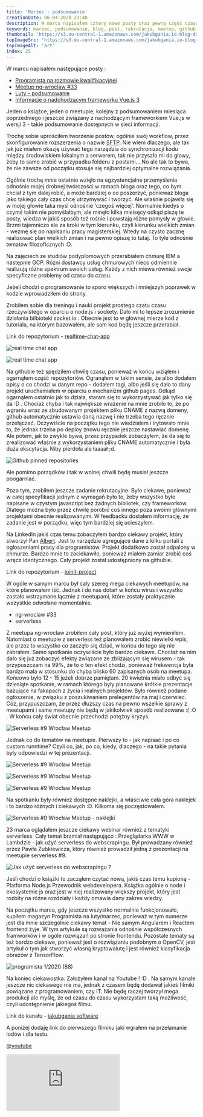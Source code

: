 ```yaml
---
title: 'Marzec - podsumowanie'
creationDate: 06-04-2020 23:40
description: W marcu napisałem cztery nowe posty oraz pewną część czasu siedziałem nad projektami. Ogarnąłem trochę Githuba oraz zacząłem czytać nową książkę.
keywords: marzec, podsumowanie, blog, post, rekrutacja, meetup, github
thumbnail: 'https://s3.eu-central-1.amazonaws.com/jakubgania.io-blog-data/06-04-2020-marzec-podsumowanie/thumbnail.jpg'
topImageSrc: 'https://s3.eu-central-1.amazonaws.com/jakubgania.io-blog-data/06-04-2020-marzec-podsumowanie/top-image.jpg'
topImageAlt: 'art'
index: 25
---
```


W marcu napisałem następujące posty :

- [Programista na rozmowie kwalifikacyjnej](/post/03-03-2020-programista-na-rozmowie-kwalifikacyjnej)
- [Meetup ng-wroclaw #33](/post/11-03-2020-meetup-ng-wroclaw-33)
- [Luty - podsumowanie](/post/27-03-2020-luty-podsumowanie)
- [Informacje o nadchodzącym frameworku Vue.js 3](/post/29-03-2020-informacje-o-nadchodzacym-frameworku-vuejs-3)

Jeden o książce, jeden o meetupie, kolejny z podsumowaniem miesiąca poprzedniego i jeszcze związany z 
nachodzącym frameworkiem Vue.js w wersji 3 - takie podsumowanie dostępnych w sieci informacji.

Trochę sobie uprościłem tworzenie postów, ogólnie swój workflow, przez skonfigurowanie rozszerzenia o
nazwie [SFTP](https://marketplace.visualstudio.com/items?itemName=liximomo.sftp). Nie wiem dlaczego, ale
tak jak już miałem okazję używać tego narzędzia do synchronizacji kodu między środowiskiem lokalnym
a serwerem, tak nie przyszło mi do głowy, żeby to samo zrobić w przypadku folderu z postami... No ale
tak to bywa, że nie zawsze od początku stosuje się najbardziej optymalne rozwiązania.

Ogólnie trochę mnie ostatnio wzięło na egzystencjalne przemyślenia odnośnie mojej drobnej twórczości w
ramach bloga oraz tego, co bym chciał z tym dalej robić, a może bardziej o co poszerzyć, ponieważ bloga jako
takiego cały czas chcę utrzymywać i tworzyć. Ale właśnie pojawiła się w mojej głowie taka myśl odnośnie
'czegoś więcej'. Normalnie kiedyś o czymś takim nie pomyślałbym, ale minęło kilka mieisęcy odkąd
piszę te posty, wiedza w jakiś sposób też rośnie i powstają różne pomysły w głowie. Brzmi tajemniczo ale
za kroki w tym kierunku, czyli kierunku wielkich zmian - wezmę się po napisaniu pracy magisterskiej.
Wtedy na czysto zacznę realizować plan wielkich zmian i na pewno opiszę to tutaj. To tyle odnośnie
tematów filozoficznych :D.

Na zajęciech ze studiów podyplomowych przerabiałem chmurę IBM a następnie GCP. Różni dostawcy usług
chmurowych nieco odmiennie realizują różne spektrum swoich usług. Każdy z nich miewa również swoje
specyficzne problemy od czasu do czasu.

Jeżeli chodzi o programowanie to sporo większych i mniejszyh poprawek w kodzie wprowadziłem do strony.

Zrobiłem sobie dla treningu i nauki projekt prostego czatu czasu rzeczywistego w oparciu o node.js
i sockety. Dało mi to lepsze zrozumienie działania bilbioteki socket.io . Obecnie jest to w głównej
mierze kod z tutoriala, na którym bazowałem, ale sam kod będę jeszcze przerabiał.

Link do repozytorium - [realtime-chat-app](https://github.com/jakubgania/realtime-chat-app)

![real time chat app](https://s3.eu-central-1.amazonaws.com/jakubgania.io-blog-data/06-04-2020-marzec-podsumowanie/real-time-chat-1.PNG)

![real time chat app](https://s3.eu-central-1.amazonaws.com/jakubgania.io-blog-data/06-04-2020-marzec-podsumowanie/real-time-chat-2.PNG)

Na githubie też spędziłem chwilę czasu, ponieważ w końcu wziąłem i ogarnąłem część repozytoriów.
Ogranąłem w takim sensie, że albo dodałem opisy o co chodzi w danym repo - dodałem tagi, albo jeśli
się dało to dany projekt uruchamiałem w oparciu o mechanizm github pages. Odkąd ogarnąłem ostatnio
jak to działa, staram się to wykorzystywać jak tylko się da :D . Chociaż chyba i tak największe wrażenie
na mnie zrobiło to, że po wgraniu wraz ze zbudowanym projektem pliku CNAME z nazwą domeny, github automatycznie
ustawia daną nazwę i nie trzeba tego ręcznie przełączać. Oczywiście na początku tego nie wiedziałem i
irytowało mnie to, że jednak trzeba po deploy znowu ręcznie jeszcze nastawiać domenę. Ale potem, jak
to zwykle bywa, przez przypadek zobaczyłem, że da się to zrealizować właśnie z wykorzystaniem pliku CNAME
automatycznie i była duża ekscytacja. Niby pierdoła ale łaaaał ;d.

![Github pinned repositories](https://s3.eu-central-1.amazonaws.com/jakubgania.io-blog-data/06-04-2020-marzec-podsumowanie/github-pinned.PNG)

Ale pomimo porządków i tak w wolnej chwili będę musiał jeszcze poogarniać.

Poza tym, zrobiłem jeszcze zadanie rekrutacyjne. Było ciekawe, ponieważ w całej specyfikacji jednym z
wymagań było to, żeby wszystko było napisane w czystym javascript bez żadnych bibliotek, czy frameworków.
Dlatego można było przez chwilę porobić coś innego poza swoimi głównymi projektami obecnie realizowanymi.
W feedbacku dostałem informację, że zadanie jest w porządku, więc tym bardziej się ucieszyłem.

Na LinkedIn jakiś czas temu zobaczyłem bardzo ciekawy projekt, który stworzył Pan [Albert](https://www.linkedin.com/in/albertpalka/).
Jest to narzędzie agregujące dane z kilku portali z ogłoszeniami pracy dla programistów. Projekt
dodatkowo został odpalony w chmurze. Bardzo mnie to zaciekawiło, ponieważ miałem zamiar zrobić coś
wręcz identycznego. Cały projekt został udostępniony na githubie.

Link do repozytorium - [joinit-project](https://github.com/albertpalka/joinit-project)
  
W ogóle w samym marcu był cały szereg mega ciekawych meetupów, na które planowałem iść. Jednak i do nas
dotarł w końcu wirus i wszystko zostało wstrzymane łącznie z meetupami, które zostały
praktycznie wszystkie odwołane momentalnie.

- ng-wroclaw #33
- serverless

Z meetupa ng-wroclaw zrobiłem cały post, który już wyżej wymieniłem. Natomiast o meetupie z serverless
też planowałem zrobić niewielki wpis, ale przez to wszystko co zaczęło się dziać, w końcu do tego się
nie zabrałem. Samo spotkanie oczywiście było bardzo ciekawe. Chociaż na nim dało się już zobaczyć
efekty związane ze zbliżającym się wirusem - tak przypuszczam na 99%, że to o ten efekt chodzi, ponieważ
frekwencja była bardzo mała w stosunku do chyba blisko 60 zapisanych osób na meetupa. Końcowo było 12 - 15
jeżeli dobrze pamiętam. 20 kwietnia miało odbyć się dziesiąte spotkanie, w ramach którego były planowane
krótkie prezentacje bazujące na fakapach z życia i realnych projektów. Było również podane ogłoszenie,
w związku z poszukiwaniem prelegentów na maj i czerwiec. Cóż, przypuszczam, że przez dłuższy czas na pewno
wszelkie sprawy z meetupami i same meetupy nie będą w jakikolwiek sposób realizowane :( :O . W końcu
cały świat obecnie przechodzi potężny kryzys.

![Serverless #9 Wrocław Meetup](https://s3.eu-central-1.amazonaws.com/jakubgania.io-blog-data/06-04-2020-marzec-podsumowanie/serverless-1.jpg)

Jednak co do tematów na meetupie. Pierwszy to - jak napisać i po co custom runntime? Czyli co, jak, po co,
kiedy, dlaczego - na takie pytania były odpowiedzi w tej prezentacji.

![Serverless #9 Wrocław Meetup](https://s3.eu-central-1.amazonaws.com/jakubgania.io-blog-data/06-04-2020-marzec-podsumowanie/serverless-2.jpg)

![Serverless #9 Wrocław Meetup](https://s3.eu-central-1.amazonaws.com/jakubgania.io-blog-data/06-04-2020-marzec-podsumowanie/serverless-3.jpg)

![Serverless #9 Wrocław Meetup](https://s3.eu-central-1.amazonaws.com/jakubgania.io-blog-data/06-04-2020-marzec-podsumowanie/serverless-4.jpg)

Na spotkaniu były również dostępne naklejki, a właściwie cała góra naklejek i to bardzo różnych i ciekawych :D.
Kilkoma się poczęstowałem.

![Serverless #9 Wrocław Meetup - naklejki](https://s3.eu-central-1.amazonaws.com/jakubgania.io-blog-data/06-04-2020-marzec-podsumowanie/stickers.jpeg)

23 marca oglądałem jeszcze ciekawy webinar również z tematyki serverless. Cały temat brzmiał następująco :
Przeglądarka WWW w Lambdzie - jak użyć serverless do webscrapingu. Był prowadzany również przez Pawła
Zubkiewicza, który również prowadził jedną z prezentacji na meetupie serverless #9.

![Jak użyć serverless do webscrapingu ?](https://s3.eu-central-1.amazonaws.com/jakubgania.io-blog-data/06-04-2020-marzec-podsumowanie/webinar.jpg)

Jeśli chodzi o książki to zacząłem czytać nową, jakiś czas temu kupioną - Platforma Node.js Przewodnik
webdevelopera. Książka ogólnie o node i ekosystemie js oraz jest w niej realizowany większy projekt,
który jest rozbity na różne rozdziały i każdy omawia dany zakres wiedzy. 

Na początku marca, gdy jeszcze wszystko normalnie funkcjonowało, kupiłem  magazyn Programista
na luty/marzec, ponieważ w tym numerze jest dla mnie szczególnie ciekawy temat - Nie samym Angularem i
Reactem frontend żyje. W tym artykule są rozważania odnośnie współczesnych framworków i w ogóle rozwiązań
po stronie frontendu. Pozostałe tematy są też bardzo ciekawe, ponieważ jest o rozwiązaniu podobnym o OpenCV, jest
artykuł o tym jak stworzyć własną kryptowalutę i jest również klasyfikacja obrazów z TensorFlow.

![programista 1/2020 (88)](https://s3.eu-central-1.amazonaws.com/jakubgania.io-blog-data/06-04-2020-marzec-podsumowanie/programista.jpg)

Na koniec ciekawostka. Założyłem kanał na Youtube ! :D . Na samym kanale jeszcze nic ciekawego nie ma,
jednak z czasem będę dodawał jakieś filmiki powiązane z programowaniem, czy IT. Nie będę raczej tworzył
mega produkcji ale myślę, że od czasu do czasu wykorzystam taką możliwość, czyli udostępnienie jakiegoś
filmu.

Link do kanału - [jakubgania software](https://www.youtube.com/channel/UCpRXjQ_FgRfAqP6uIsA7UEQ)

A poniżej dodaję link do pierwszego filmiku jaki wgrałem na przełamanie lodów i dla testu.

@[youtube](https://www.youtube.com/watch?v=for1ayFZD5g)

<iframe src="https://www.youtube.com/embed/for1ayFZD5g" frameborder="0" allow="accelerometer; autoplay; clipboard-write; encrypted-media; gyroscope; picture-in-picture" allowfullscreen></iframe>

